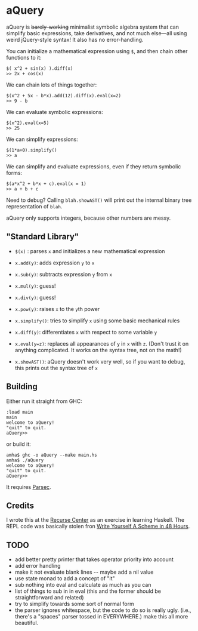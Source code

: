 aQuery
===

aQuery is <del>barely-working</del> minimalist symbolic algebra system that can simplify basic expressions, take derivatives, and not much else––all using weird jQuery-style syntax! It also has no error-handling.

You can initialize a mathematical expression using `$`, and then chain other functions to it:

    $( x^2 + sin(x) ).diff(x)
    >> 2x + cos(x)

We can chain lots of things together:

    $(x^2 + 5x - b*x).add(12).diff(x).eval(x=2)
    >> 9 - b

We can evaluate symbolic expressions:

    $(x^2).eval(x=5)
    >> 25

We can simplify expressions:

    $(1*a+0).simplify()
    >> a

We can simplify and evaluate expressions, even if they return symbolic forms:

    $(a*x^2 + b*x + c).eval(x = 1)
    >> a + b + c

Need to debug? Calling `blah.showAST()` will print out the internal binary tree representation of `blah`.

aQuery only supports integers, because other numbers are messy.

"Standard Library"
----

- `$(x)` : parses `x` and initializes a new mathematical expression

- `x.add(y)`: adds expression `y` to `x`
- `x.sub(y)`: subtracts expression `y` from `x`
- `x.mul(y)`: guess!
- `x.div(y)`: guess!
- `x.pow(y)`: raises `x` to the `y`th power

- `x.simplify()`: tries to simplify `x` using some basic mechanical rules
- `x.diff(y)`: differentiates `x` with respect to some variable `y`

- `x.eval(y=z)`: replaces all appearances of `y` in `x` with `z`. (Don't trust it on anything complicated. It works on the syntax tree, not on the math!)

- `x.showAST()`: aQuery doesn't work very well, so if you want to debug, this prints out the syntax tree of `x`

Building
----

Either run it straight from GHC:

    :load main
    main
    welcome to aQuery!
    "quit" to quit.
    aQuery>>

or build it:

    amha$ ghc -o aQuery --make main.hs
    amha$ ./aQuery
    welcome to aQuery!
    "quit" to quit.
    aQuery>>

It requires [Parsec](https://hackage.haskell.org/package/parsec).

Credits
----

I wrote this at the [Recurse Center](http://www.recurse.com) as an exercise in learning Haskell. The REPL code was basically stolen fron [Write Yourself A Scheme in 48 Hours](https://en.wikibooks.org/wiki/Write_Yourself_a_Scheme_in_48_Hours). 

TODO
----
- add better pretty printer that takes operator priority into account
- add error handling
- make it not evaluate blank lines
-- maybe add a nil value
- use state monad to add a concept of "it"
- sub nothing into eval and calculate as much as you can
- list of things to sub in in eval (this and the former should be straightforward and related)
- try to simplify towards some sort of normal form
- the parser ignores whitespace, but the code to do so is really ugly. (i.e., there's a "spaces" parser tossed in EVERYWHERE.) make this all more beautiful.